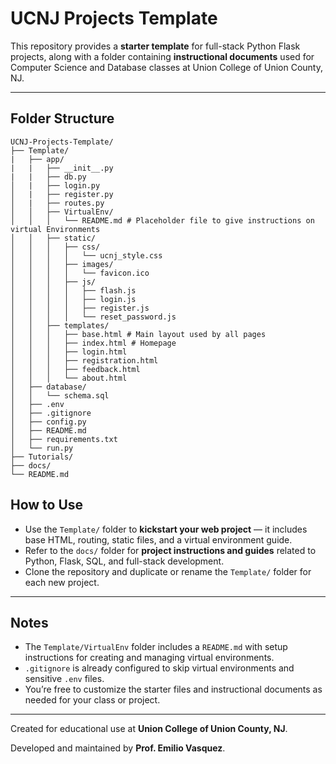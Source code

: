 # **UCNJ Projects Template**

This repository provides a **starter template** for full-stack Python Flask projects, along with a folder containing **instructional documents** used for Computer Science and Database classes at Union College of Union County, NJ.

---

## **Folder Structure**

```
UCNJ-Projects-Template/
├── Template/
|   ├── app/
|   |   ├── __init__.py
|   |   ├── db.py
│   |   ├── login.py
│   |   ├── register.py
│   |   ├── routes.py
│   │   ├── VirtualEnv/
│   │   │   └── README.md # Placeholder file to give instructions on virtual Environments
│   │   ├── static/
│   │   │   ├── css/
│   │   │   │   └── ucnj_style.css
│   │   │   ├── images/
│   │   │   │   └── favicon.ico
│   │   │   ├── js/
│   │   │   │   ├── flash.js
│   │   │   │   ├── login.js
│   │   │   │   ├── register.js
│   │   │   │   └── reset_password.js
│   │   ├── templates/
│   │   │   ├── base.html # Main layout used by all pages
│   │   │   ├── index.html # Homepage
│   │   │   ├── login.html
│   │   │   ├── registration.html
│   │   │   ├── feedback.html
│   │   │   └── about.html
│   ├── database/
│   │   └── schema.sql
│   ├── .env
│   ├── .gitignore
│   ├── config.py
│   ├── README.md
│   ├── requirements.txt
│   └── run.py
├── Tutorials/ 
├── docs/
└── README.md
```

## **How to Use**

- Use the `Template/` folder to **kickstart your web project** — it includes base HTML, routing, static files, and a virtual environment guide.
- Refer to the `docs/` folder for **project instructions and guides** related to Python, Flask, SQL, and full-stack development.
- Clone the repository and duplicate or rename the `Template/` folder for each new project.

---

## **Notes**

- The `Template/VirtualEnv` folder includes a `README.md` with setup instructions for creating and managing virtual environments.
- `.gitignore` is already configured to skip virtual environments and sensitive `.env` files.
- You’re free to customize the starter files and instructional documents as needed for your class or project.

---

Created for educational use at **Union College of Union County, NJ**.

Developed and maintained by **Prof. Emilio Vasquez**.